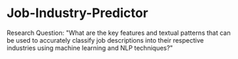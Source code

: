 # Job-Industry-Predictor
Research Question: "What are the key features and textual patterns that can be used to accurately classify job descriptions into their respective industries using machine learning and NLP techniques?"
